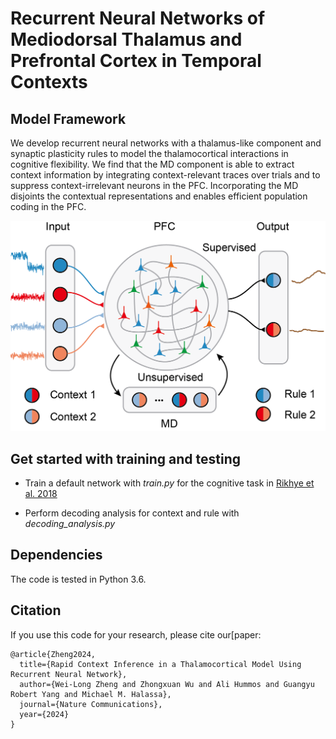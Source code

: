 # Recurrent Neural Networks of Mediodorsal Thalamus and Prefrontal Cortex in Temporal Contexts

## Model Framework
We develop recurrent neural networks with a thalamus-like component and synaptic plasticity rules to model the thalamocortical interactions in cognitive flexibility. We find that the MD component is able to extract context information by integrating context-relevant traces over trials and to suppress context-irrelevant neurons in the PFC. Incorporating the MD disjoints the contextual representations and enables efficient population coding in the PFC.

![alt text](https://github.com/weilongzheng/PFC_MD_Modeling/blob/main/MD_PFC.png?raw=true)

## Get started with training and testing
- Train a default network with *train.py* for the cognitive task in [Rikhye et al. 2018](https://www.nature.com/articles/s41593-018-0269-z)

- Perform decoding analysis for context and rule with *decoding_analysis.py*

## Dependencies
The code is tested in Python 3.6.

## Citation
If you use this code for your research, please cite our[paper:

```
@article{Zheng2024,
  title={Rapid Context Inference in a Thalamocortical Model Using Recurrent Neural Network},
  author={Wei-Long Zheng and Zhongxuan Wu and Ali Hummos and Guangyu Robert Yang and Michael M. Halassa},
  journal={Nature Communications},
  year={2024}
}
```
